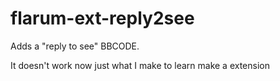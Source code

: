 # flarum-ext-reply2see
Adds a "reply to see" BBCODE.

It doesn't work now
just what I make to learn make a extension
